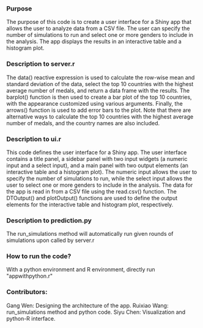 
### Purpose
The purpose of this code is to create a user interface for a Shiny app that allows the user to analyze data from a CSV file. The user can specify the number of simulations to run and select one or more genders to include in the analysis. The app displays the results in an interactive table and a histogram plot.

### Description to server.r
The data() reactive expression is used to calculate the row-wise mean and standard deviation of the data, select the top 10 countries with the highest average number of medals, and return a data frame with the results. The barplot() function is then used to create a bar plot of the top 10 countries, with the appearance customized using various arguments. Finally, the arrows() function is used to add error bars to the plot. Note that there are alternative ways to calculate the top 10 countries with the highest average number of medals, and the country names are also included.

### Description to ui.r
This code defines the user interface for a Shiny app. The user interface contains a title panel, a sidebar panel with two input widgets (a numeric input and a select input), and a main panel with two output elements (an interactive table and a histogram plot). The numeric input allows the user to specify the number of simulations to run, while the select input allows the user to select one or more genders to include in the analysis. The data for the app is read in from a CSV file using the read.csv() function. The DTOutput() and plotOutput() functions are used to define the output elements for the interactive table and histogram plot, respectively.

### Description to prediction.py
The run_simulations method will automatically run given rounds of simulations upon called by server.r

### How to run the code?
With a python environment and R environment, directly run "appwithpython.r"

### Contributors:
Gang Wen: Designing the architecture of the app.
Ruixiao Wang: run_simulations method and python code.
Siyu Chen: Visualization and python-R interface.
